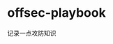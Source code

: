 


























































































































































# offsec-playbook
记录一点攻防知识
